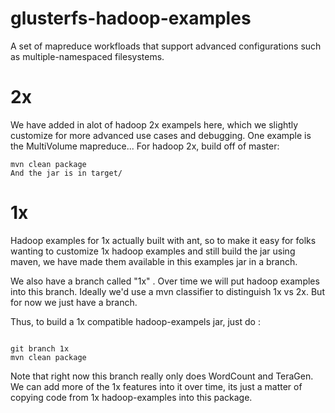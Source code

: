glusterfs-hadoop-examples
=========================

A set of mapreduce workfloads that support advanced configurations such as multiple-namespaced filesystems. 

2x
===

We have added in alot of hadoop 2x exampels here, which we slightly customize for more advanced use cases and debugging.  One example is the MultiVolume mapreduce... For hadoop 2x, build off of master:

```
mvn clean package
And the jar is in target/ 
```


1x
===

Hadoop examples for 1x actually built with ant, so to make it easy for folks wanting to customize 1x hadoop examples and still build the jar using maven, we have made them available in this examples jar in a branch.

We also have a branch called "1x" .  Over time we will put hadoop examples into this branch.  Ideally we'd use a mvn classifier to distinguish 1x vs 2x.  But for now we just have a branch.  

Thus, to build a 1x compatible hadoop-exampels jar, just do :

```

git branch 1x
mvn clean package

```

Note that right now this branch really only does WordCount and TeraGen.  We can add more of the 1x features into it over time, its just a matter of copying code from 1x hadoop-examples into this package.  
